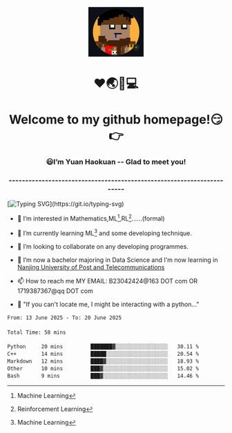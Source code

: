 <div align=center>
  <img width=128 src="image/figure.png">
</div>
<h1 align="center">❤🌏🚩💻</h1>
<h1 align="center">Welcome to my github homepage!😏👉</h1>
<h3 align="center" >😃I’m Yuan Haokuan -- Glad to meet you!</h3>
<h3 align="center" >----------------------------------------------------------------------</h3>

  [![Typing SVG](https://readme-typing-svg.herokuapp.com?font=Fira+Code&pause=1000&random=false&width=450&lines=Here's+my+personal+infomation:)](https://git.io/typing-svg)

- 👀 I’m interested in Mathematics,ML[^1],RL[^2]......(formal)
  
- 🌱 I’m currently learning ML[^1] and some developing technique.
  
- 💞️ I’m looking to collaborate on any developing programmes.
  
- 🍉 I’m now a bachelor majoring in Data Science and I'm now learning in [Nanjing University of Post and Telecommunications](https://www.njupt.edu.cn/main.psp)
  
- 📫 How to reach me MY EMAIL: B23042424@163 DOT com OR 1719387367@qq DOT com

- 🐍 "If you can't locate me, I might be interacting with a python..."

<!--START_SECTION:waka-->

```txt
From: 13 June 2025 - To: 20 June 2025

Total Time: 58 mins

Python     20 mins         ███████▓░░░░░░░░░░░░░░░░░   30.11 %
C++        14 mins         █████░░░░░░░░░░░░░░░░░░░░   20.54 %
Markdown   12 mins         ████▓░░░░░░░░░░░░░░░░░░░░   18.93 %
Other      10 mins         ███▓░░░░░░░░░░░░░░░░░░░░░   15.02 %
Bash       9 mins          ███▓░░░░░░░░░░░░░░░░░░░░░   14.46 %
```

<!--END_SECTION:waka-->

<!---
WilbertYuan/WilbertYuan is a ✨ special ✨ repository because its `README.md` (this file) appears on your GitHub profile.
You can click the Preview link to take a look at your changes.
--->
[^1]:Machine Learning
[^2]:Reinforcement Learning
